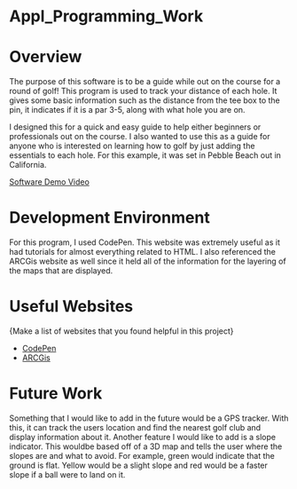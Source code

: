 # Appl_Programming_Work

# Overview

The purpose of this software is to be a guide while out on the course for a round of golf! This program is used to track your distance of each hole. It gives some basic information such as the distance from the tee box to the pin, it indicates if it is a par 3-5, along with what hole you are on.

I designed this for a quick and easy guide to help either beginners or professionals out on the course. I also wanted to use this as a guide for anyone who is interested on learning how to golf by just adding the essentials to each hole. For this example, it was set in Pebble Beach out in California.


[Software Demo Video](http://youtube.link.goes.here)

# Development Environment

For this program, I used CodePen. This website was extremely useful as it had tutorials for almost everything related to HTML. I also referenced the ARCGis website as well since it held all of the information for the layering of the maps that are displayed.

# Useful Websites

{Make a list of websites that you found helpful in this project}
* [CodePen](https://codepen.io/following)
* [ARCGis](https://www.arcgis.com/index.html#)

# Future Work

Something that I would like to add in the future would be a GPS tracker. With this, it can track the users location and find the nearest golf club and display information about it.
Another feature I would like to add is a slope indicator. This wouldbe based off of a 3D map and tells the user where the slopes are and what to avoid. For example, green would indicate that the ground is flat. Yellow would be a slight slope and red would be a faster slope if a ball were to land on it.
